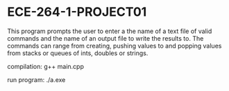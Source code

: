 # ECE-264-1-PROJECT01

This program prompts the user to enter a the name of a text file of valid commands and the name of an output file to write the results to. The commands can range from creating, pushing values to and popping values from stacks or queues of ints, doubles or strings.

compilation: g++ main.cpp

run program: ./a.exe
